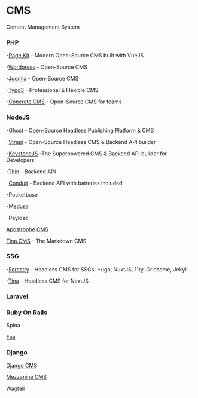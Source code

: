 # CMS

Content Management System

### PHP

-[Page Kit](https://pagekit.com/) - Modern Open-Source CMS built with VueJS

-[Wordpress](https://wordpress.org/) - Open-Source CMS

-[Joomla](https://www.joomla.fr/) - Open-Source CMS

-[Typo3](https://typo3.org/) - Professional & Flexible CMS

-[Concrete CMS](https://www.concretecms.com/) - Open-Source CMS for teams




### NodeJS

-[Ghost](https://ghost.org/) - Open-Source Headless Publishing Platform & CMS

-[Strapi](https://strapi.io/) - Open-Source Headless CMS & Backend API builder

-[KeystoneJS](https://keystonejs.com/) -The Superpowered CMS & Backend API builder for Developers

-[Thin](https://github.com/digitallyinduced/thin-backend) - Backend API
 
-[Conduit](https://github.com/ConduitPlatform/Conduit) - Backend API with batteries included

-Pocketbase

-Medusa

-Payload

[Apostrophe CMS](https://github.com/apostrophecms/apostrophe)

[Tina CMS](https://github.com/tinacms/tinacms) - The Markdown CMS

### SSG

-[Forestry](https://forestry.io/) - Headless CMS for SSGs: Hugo, NuxtJS, 11ty, Gridsome, Jekyll...

-[Tina](https://tina.io/) - Headless CMS for NextJS


### Laravel


### Ruby On Rails

Spina

[Fae](https://github.com/wearefine/fae)


### Django

[Django CMS](https://www.django-cms.org/en/)

[Mezzanine CMS](https://github.com/stephenmcd/mezzanine)

[Wagtail](https://wagtail.org/)
